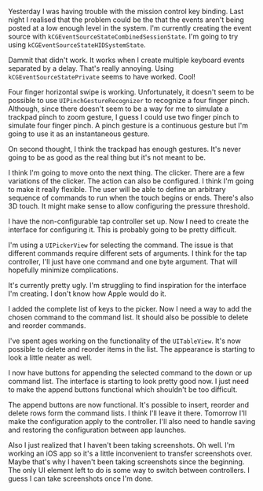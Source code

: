 Yesterday I was having trouble with the mission control key binding. Last night
I realised that the problem could be the that the events aren't being posted at
a low enough level in the system. I'm currently creating the event source with
`kCGEventSourceStateCombinedSessionState`. I'm going to try using
`kCGEventSourceStateHIDSystemState`.

Dammit that didn't work. It works when I create multiple keyboard events
separated by a delay. That's really annoying. Using `kCGEventSourceStatePrivate`
seems to have worked. Cool!

Four finger horizontal swipe is working. Unfortunately, it doesn't seem to be
possible to use `UIPinchGestureRecognizer` to recognize a four finger pinch.
Although, since there doesn't seem to be a way for me to simulate a trackpad
pinch to zoom gesture, I guess I could use two finger pinch to simulate four
finger pinch. A pinch gesture is a continuous gesture but I'm going to use it as
an instantaneous gesture.

On second thought, I think the trackpad has enough gestures. It's never going to
be as good as the real thing but it's not meant to be.

I think I'm going to move onto the next thing. The clicker. There are a few
variations of the clicker. The action can also be configured. I think I'm going
to make it really flexible. The user will be able to define an arbitrary
sequence of commands to run when the touch begins or ends. There's also 3D 
touch. It might make sense to allow configuring the pressure threshold.

I have the non-configurable tap controller set up. Now I need to create the
interface for configuring it. This is probably going to be pretty difficult.

I'm using a `UIPickerView` for selecting the command. The issue is that
different commands require different sets of arguments. I think for the
tap controller, I'll just have one command and one byte argument. That will
hopefully minimize complications.

It's currently pretty ugly. I'm struggling to find inspiration for the interface
I'm creating. I don't know how Apple would do it.

I added the complete list of keys to the picker. Now I need a way to add the
chosen command to the command list. It should also be possible to delete and
reorder commands.

I've spent ages working on the functionality of the `UITableView`. It's now
possible to delete and reorder items in the list. The appearance is starting to
look a little neater as well.

I now have buttons for appending the selected command to the down or up command
list. The interface is starting to look pretty good now. I just need to make the
append buttons functional which shouldn't be too difficult.

The append buttons are now functional. It's possible to insert, reorder and
delete rows form the command lists. I think I'll leave it there. Tomorrow I'll
make the configuration apply to the controller. I'll also need to handle saving
and restoring the configuration between app launches.

Also I just realized that I haven't been taking screenshots. Oh well. I'm
working an iOS app so it's a little inconvenient to transfer screenshots over.
Maybe that's why I haven't been taking screenshots since the beginning. The only
UI element left to do is some way to switch between controllers. I guess I can
take screenshots once I'm done.

